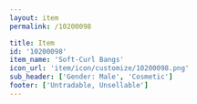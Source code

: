```yaml
---
layout: item
permalink: /10200098

title: Item
id: '10200098'
item_name: 'Soft-Curl Bangs'
icon_url: 'item/icon/customize/10200098.png'
sub_header: ['Gender: Male', 'Cosmetic']
footer: ['Untradable, Unsellable']
---
```

